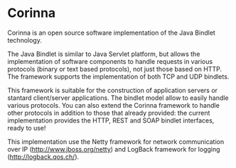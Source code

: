 Corinna
=======

Corinna is an open source software implementation of the Java Bindlet technology.

The Java Bindlet is similar to Java Servlet platform, but allows the implementation of software components to handle requests in various protocols (binary or text based protocols), not just those based on HTTP. The framework supports the implementation of both TCP and UDP bindlets.

This framework is suitable for the construction of application servers or stantard client/server applications. The bindlet model allow to easily handle various protocols. You can also extend the Corinna framework to handle other protocols in addition to those that already provided: the current implementation provides the HTTP, REST and SOAP bindlet interfaces, ready to use!

This implementation use the Netty framework for network communication over IP (http://www.jboss.org/netty) and LogBack framework for logging (http://logback.qos.ch/).
